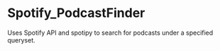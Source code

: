 # Spotify_PodcastFinder
Uses Spotify API and spotipy to search for podcasts under a specified queryset.
